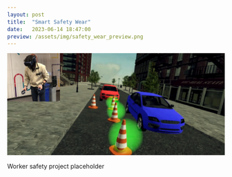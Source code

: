 ```yaml
---
layout: post
title:  "Smart Safety Wear"
date:   2023-06-14 18:47:00
preview: /assets/img/safety_wear_preview.png
---
```


![Picture 1](/assets/img/safety-wear/promo.png)

Worker safety project placeholder

